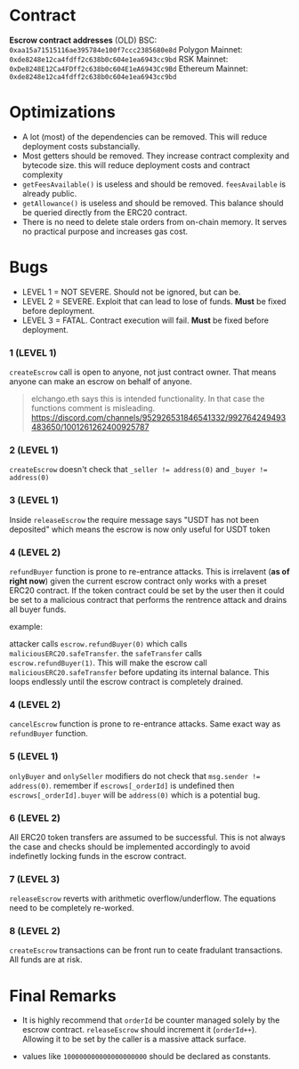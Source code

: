 # Contract

**Escrow contract addresses** 
(OLD) BSC: `0xaa15a71515116ae395784e100f7ccc2385680e8d`
Polygon Mainnet: `0xde8248e12ca4fdff2c638b0c604e1ea6943cc9bd`
RSK Mainnet: `0xDe8248E12Ca4FDff2c638b0c604E1eA6943Cc9Bd`
Ethereum Mainnet: `0xde8248e12ca4fdff2c638b0c604e1ea6943cc9bd`

# Optimizations

- A lot (most) of the dependencies can be removed. This will reduce deployment costs substancially.
- Most getters should be removed. They increase contract complexity and bytecode size. this will reduce deployment costs and contract complexity
- `getFeesAvailable()` is useless and should be removed. `feesAvailable` is already public. 
- `getAllowance()` is useless and should be removed. This balance should be queried directly from the ERC20 contract.
- There is no need to delete stale orders from on-chain memory. It serves no practical purpose and increases gas cost.


# Bugs 

- LEVEL 1 = NOT SEVERE. Should not be ignored, but can be.
- LEVEL 2 = SEVERE. Exploit that can lead to lose of funds. **Must** be fixed before deployment.
- LEVEL 3 = FATAL. Contract execution will fail. **Must** be fixed before deployment.

### 1 (**LEVEL 1**)
`createEscrow` call is open to anyone, not just contract owner. That means anyone can make an escrow on behalf of anyone.

> elchango.eth says this is intended functionality. In that case the functions comment is misleading.
> https://discord.com/channels/952926531846541332/992764249493483650/1001261262400925787


### 2  (**LEVEL 1**)
`createEscrow` doesn't check that `_seller != address(0)` and `_buyer != address(0)`


### 3 (**LEVEL 1**)
Inside `releaseEscrow` the require message says "USDT has not been deposited" which means the escrow is now only useful for USDT token


### 4 (**LEVEL 2**)
`refundBuyer` function is prone to re-entrance attacks. This is irrelavent (**as of right now**) given the current escrow contract only works with a preset ERC20 contract. If the token contract could be set by the user then it could be set to a malicious contract that performs the rentrence attack and drains all buyer funds.

example:

attacker calls `escrow.refundBuyer(0)` which calls `maliciousERC20.safeTransfer`. the `safeTransfer` calls `escrow.refundBuyer(1)`. This will make the escrow call `maliciousERC20.safeTransfer` before updating its internal balance. This loops endlessly until the escrow contract is completely drained.

### 4 (**LEVEL 2**)
`cancelEscrow` function is prone to re-entrance attacks. Same exact way as `refundBuyer` function.


### 5 (**LEVEL 1**)
`onlyBuyer` and `onlySeller` modifiers do not check that `msg.sender != address(0)`. remember if `escrows[_orderId]` is undefined then `escrows[_orderId].buyer` will be `address(0)` which is a potential bug. 


### 6 (**LEVEL 2**)
All ERC20 token transfers are assumed to be successful. This is not always the case and checks should be implemented accordingly to avoid indefinetly locking funds in the escrow contract.


### 7 (**LEVEL 3**)
`releaseEscrow` reverts with arithmetic overflow/underflow. The equations need to be completely re-worked.

### 8 (**LEVEL 2**)
`createEscrow` transactions can be front run to ceate fradulant transactions. All funds are at risk.

# Final Remarks

- It is highly recommend that `orderId` be counter managed solely by the escrow contract. `releaseEscrow` should increment it (`orderId++`). Allowing it to be set by the caller is a massive attack surface.

- values like `100000000000000000000` should be declared as constants.
